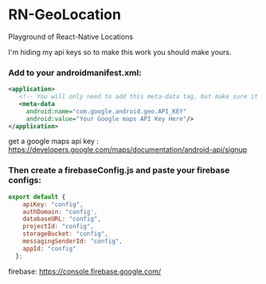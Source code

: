 # RN-GeoLocation
Playground of React-Native Locations

I'm hiding my api keys so to make this work you should make yours.

### Add to your androidmanifest.xml:

```xml
<application>
   <!-- You will only need to add this meta-data tag, but make sure it's a child of application -->
   <meta-data
     android:name="com.google.android.geo.API_KEY"
     android:value="Your Google maps API Key Here"/>
</application>
```

get a google maps api key : https://developers.google.com/maps/documentation/android-api/signup

### Then create a firebaseConfig.js and paste your firebase configs:

```javascript
export default {
    apiKey: "config",
    authDomain: "config',
    databaseURL: "config",
    projectId: "config",
    storageBucket: "config",
    messagingSenderId: "config",
    appId: "config"
  };
```

firebase: https://console.firebase.google.com/
